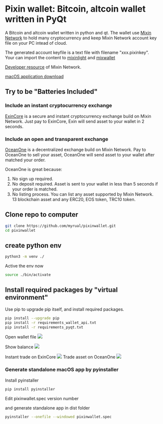 # Pixin wallet: Bitcoin, altcoin wallet written in PyQt
A Bitcoin and altcoin wallet written in python and qt. The wallet use [Mixin Network](https://mixin.one) to hold many cryptocurrency and keep Mixin Network account key file on your PC intead of cloud. 

The generated account keyfile is a text file with filename "xxx.pixinkey". Your can import the content to [mixinlight](https://mixinlight.github.io) and [mixwallet](https://github.com/over140/mixwallet)

[Developer resource](https://github.com/awesome-mixin-network/mixin_network_sdk_resource) of Mixin Network.

[macOS application download](https://github.com/myrual/pixinwallet/releases/download/v0.0.6/pixinwallet_macOS.zip)

## Try to be "Batteries Included" 
### Include an instant cryptocurrency exchange
[ExinCore](https://github.com/ExinOne/ExinCore) is a secure and instant cryptocurrency exchange build on Mixin Network. Just pay to ExinCore, Exin will send asset to your wallet in 2 seconds.
### Include an open and transparent exchange
[OceanOne](http://github.com/mixinnetwork/oceanone) is a decentralized exchange build on Mixin Network. Pay to OceanOne to sell your asset, OceanOne will send asset to your wallet after matched your order.

OceanOne is great because: 
1. No sign up required.
2. No deposit required. Asset is sent to your wallet in less than 5 seconds if your order is matched. 
3. No listing process. You can list any asset supported by Mixin Network. 13 blockchain asset and any ERC20, EOS token, TRC10 token. 

## Clone repo to computer
```bash
git clone https://github.com/myrual/pixinwallet.git 
cd pixinwallet
```

## create python env

```bash
python3 -m venv ./
```

Active the env now
```bash
source ./bin/activate
```

## Install required packages by "virtual environment"

Use pip to upgrade pip itself, and install required packages.
```bash
pip install --upgrade pip
pip install -r requirements_wallet_api.txt
pip install -r requirements_pyqt.txt
```

Open wallet file
![](https://github.com/myrual/pixinwallet/raw/master/open_wallet_file.png)

Show balance
![](https://github.com/myrual/pixinwallet/blob/master/balance_screen.png)

Instant trade on ExinCore
![](https://github.com/myrual/pixinwallet/blob/master/exin_exchange_screen.png)
Trade asset on OceanOne
![](https://github.com/myrual/pixinwallet/raw/master/OceanOne_Screen.png)


### Generate standalone macOS app by pyinstaller
Install pyinstaller
```bash
pip install pyinstaller
```
Edit pixinwallet.spec version number

and generate standalone app in dist folder
```bash
pyinstaller --onefile --windowed pixinwallet.spec
```

